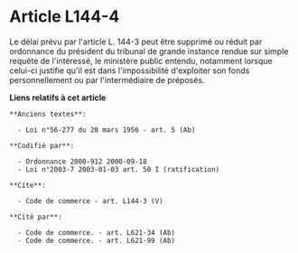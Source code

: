 # Article L144-4

Le délai prévu par l'article L. 144-3 peut être supprimé ou réduit par ordonnance du président du tribunal de grande instance
rendue sur simple requête de l'intéressé, le ministère public entendu, notamment lorsque celui-ci justifie qu'il est dans
l'impossibilité d'exploiter son fonds personnellement ou par l'intermédiaire de préposés.

**Liens relatifs à cet article**

	**Anciens textes**:

	  - Loi n°56-277 du 20 mars 1956 - art. 5 (Ab)

	**Codifié par**:

	  - Ordonnance 2000-912 2000-09-18
	  - Loi n°2003-7 2003-01-03 art. 50 I (ratification)

	**Cite**:

	  - Code de commerce - art. L144-3 (V)

	**Cité par**:

	  - Code de commerce. - art. L621-34 (Ab)
	  - Code de commerce. - art. L621-99 (Ab)
